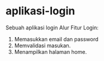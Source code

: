 # aplikasi-login
Sebuah aplikasi login
Alur Fitur Login:

1. Memasukkan email dan password
2. Memvalidasi masukan.
3. Menampilkan halaman home.
